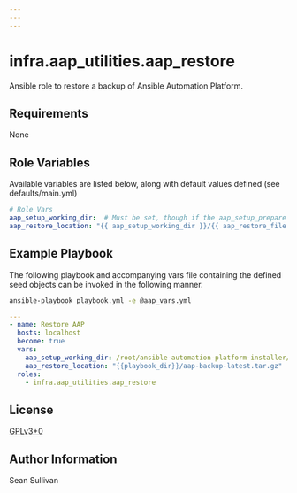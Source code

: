 ```yaml
---
---
---
```


# infra.aap\_utilities.aap\_restore

Ansible role to restore a backup of Ansible Automation Platform.

## Requirements

None

## Role Variables

Available variables are listed below, along with default values defined (see defaults/main.yml)

```yaml
# Role Vars
aap_setup_working_dir:  # Must be set, though if the aap_setup_prepare role has been run prior, a fact will be set.
aap_restore_location: "{{ aap_setup_working_dir }}/{{ aap_restore_file }}"
```

## Example Playbook

The following playbook and accompanying vars file containing the defined seed objects can be invoked in the following manner.

```sh
ansible-playbook playbook.yml -e @aap_vars.yml
```

```yaml
---
- name: Restore AAP
  hosts: localhost
  become: true
  vars:
    aap_setup_working_dir: /root/ansible-automation-platform-installer/
    aap_restore_location: "{{playbook_dir}}/aap-backup-latest.tar.gz"
  roles:
    - infra.aap_utilities.aap_restore
```

## License

[GPLv3+0](https://github.com/redhat-cop/aap_utilities#licensing)

## Author Information

Sean Sullivan
